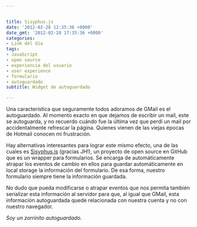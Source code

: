 ```yaml
---


title: Sisyphus.js
date: '2012-02-28 12:35:36 +0000'
date_gmt: '2012-02-28 17:35:36 +0000'
categories:
- Link del día
tags:
- JavaScript
- open source
- experiencia del usuario
- user experience
- formulario
- autoguardado
subtitle: Widget de autoguardado

---
```



Una característica que seguramente todos adoramos de GMail es el autoguardado. Al momento exacto en que dejamos de escribir un mail, este se autoguarda, y no recuerdo cuándo fue la última vez que perdí un mail por accidentalmente refrescar la página. Quienes vienen de las viejas épocas de Hotmail conocen mi frustración.

Hay alternativas interesantes para lograr este mismo efecto, una de las cuales es [Sisyphus.js](http://simsalabim.github.com/sisyphus/) (gracias JH!), un proyecto de open source en GitHub que es un wrapper para formularios. Se encarga de automáticamente atrapar los eventos de cambio en ellos para guardar automáticamente en local storage la información del formulario. De esa forma, nuestro formulario siempre tiene la información guardada.

No dudo que pueda modificarse o atrapar eventos que nos permita también serializar esta información al servidor para que, al igual que GMail, esta información autoguardada quede relacionada con nuestra cuenta y no con nuestro navegador.

_Soy un zorrinito autoguardado._
